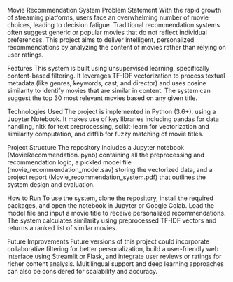 
Movie Recommendation System
Problem Statement
With the rapid growth of streaming platforms, users face an overwhelming number of movie choices, leading to decision fatigue. Traditional recommendation systems often suggest generic or popular movies that do not reflect individual preferences. This project aims to deliver intelligent, personalized recommendations by analyzing the content of movies rather than relying on user ratings.

Features
This system is built using unsupervised learning, specifically content-based filtering. It leverages TF-IDF vectorization to process textual metadata (like genres, keywords, cast, and director) and uses cosine similarity to identify movies that are similar in content. The system can suggest the top 30 most relevant movies based on any given title.

Technologies Used
The project is implemented in Python (3.6+), using a Jupyter Notebook. It makes use of key libraries including pandas for data handling, nltk for text preprocessing, scikit-learn for vectorization and similarity computation, and difflib for fuzzy matching of movie titles.

Project Structure
The repository includes a Jupyter notebook (MovieRecommendation.ipynb) containing all the preprocessing and recommendation logic, a pickled model file (movie_recommendation_model.sav) storing the vectorized data, and a project report (Movie_recommendation_system.pdf) that outlines the system design and evaluation.

How to Run
To use the system, clone the repository, install the required packages, and open the notebook in Jupyter or Google Colab. Load the model file and input a movie title to receive personalized recommendations. The system calculates similarity using preprocessed TF-IDF vectors and returns a ranked list of similar movies.

Future Improvements
Future versions of this project could incorporate collaborative filtering for better personalization, build a user-friendly web interface using Streamlit or Flask, and integrate user reviews or ratings for richer content analysis. Multilingual support and deep learning approaches can also be considered for scalability and accuracy.
